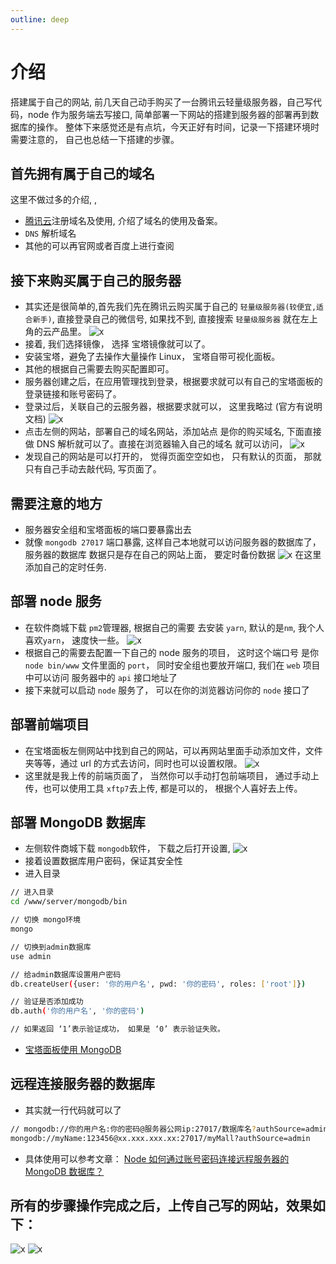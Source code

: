 ```yaml
---
outline: deep
---
```


# 介绍

搭建属于自己的网站, 前几天自己动手购买了一台腾讯云轻量级服务器，自己写代码，node 作为服务端去写接口, 简单部署一下网站的搭建到服务器的部署再到数据库的操作。 整体下来感觉还是有点坑，今天正好有时间，记录一下搭建环境时需要注意的， 自己也总结一下搭建的步骤。

## 首先拥有属于自己的域名

这里不做过多的介绍, ,

- [腾讯云](https://dnspod.cloud.tencent.com/)注册域名及使用, 介绍了域名的使用及备案。
- `DNS` 解析域名
- 其他的可以再官网或者百度上进行查阅

## 接下来购买属于自己的服务器

- 其实还是很简单的,首先我们先在腾讯云购买属于自己的 `轻量级服务器(较便宜,适合新手)`, 直接登录自己的微信号, 如果找不到, 直接搜索 `轻量级服务器` 就在左上角的云产品里。
  ![x](https://file.wangzevw.com/images/20211112203053.7p3kp8d4ry.webp)
- 接着, 我们选择镜像， 选择 宝塔镜像就可以了。
- 安装宝塔，避免了去操作大量操作 Linux， 宝塔自带可视化面板。
- 其他的根据自己需要去购买配置即可。
- 服务器创建之后，在应用管理找到登录，根据要求就可以有自己的宝塔面板的登录链接和账号密码了。
- 登录过后，关联自己的云服务器，根据要求就可以， 这里我略过 (官方有说明文档)
  ![x](https://file.wangzevw.com/images/20211112205120.6f0niwxflg.webp)
- 点击左侧的网站，部署自己的域名网站，添加站点 是你的购买域名, 下面直接做 DNS 解析就可以了。直接在浏览器输入自己的域名 就可以访问，
  ![x](https://file.wangzevw.com/images/20211112205257.92q3t9rehv.webp)
- 发现自己的网站是可以打开的， 觉得页面空空如也， 只有默认的页面， 那就只有自己手动去敲代码, 写页面了。

## 需要注意的地方

- 服务器安全组和宝塔面板的端口要暴露出去
- 就像 `mongodb 27017` 端口暴露, 这样自己本地就可以访问服务器的数据库了， 服务器的数据库 数据只是存在自己的网站上面， 要定时备份数据
  ![x](https://file.wangzevw.com/images/image.3uut6a0hhv.webp)
  在这里添加自己的定时任务.

## 部署 node 服务

- 在软件商城下载 `pm2`管理器, 根据自己的需要 去安装 `yarn`, 默认的是`nm`, 我个人喜欢`yarn`， 速度快一些。
  ![x](https://file.wangzevw.com/images/server_bs_5.6m3veco42b.webp)
- 根据自己的需要去配置一下自己的 node 服务的项目， 这时这个端口号 是你 `node bin/www` 文件里面的 `port`， 同时安全组也要放开端口, 我们在 `web` 项目中可以访问 服务器中的 `api` 接口地址了
- 接下来就可以启动 `node` 服务了， 可以在你的浏览器访问你的 `node` 接口了

## 部署前端项目

- 在宝塔面板左侧网站中找到自己的网站，可以再网站里面手动添加文件，文件夹等等，通过 url 的方式去访问，同时也可以设置权限。
  ![x](https://file.wangzevw.com/images/20211112210036.13lqy7hdeo.webp)
- 这里就是我上传的前端页面了， 当然你可以手动打包前端项目， 通过手动上传，也可以使用工具 `xftp7`去上传, 都是可以的， 根据个人喜好去上传。

## 部署 MongoDB 数据库

- 左侧软件商城下载 `mongodb`软件， 下载之后打开设置,
  ![x](https://file.wangzevw.com/images/20211112210336.175cvxc7oj.png)
- 接着设置数据库用户密码，保证其安全性
- 进入目录

```sh
// 进入目录
cd /www/server/mongodb/bin

// 切换 mongo环境
mongo

// 切换到admin数据库
use admin

// 给admin数据库设置用户密码
db.createUser({user: '你的用户名', pwd: '你的密码', roles: ['root']})

// 验证是否添加成功
db.auth('你的用户名', '你的密码')

// 如果返回 ‘1’表示验证成功， 如果是 ‘0’ 表示验证失败。
```

- [宝塔面板使用 MongoDB](https://blog.csdn.net/qq_39314291/article/details/112561177)

## 远程连接服务器的数据库

- 其实就一行代码就可以了

```sh
// mongodb://你的用户名:你的密码@服务器公网ip:27017/数据库名?authSource=admin
mongodb://myName:123456@xx.xxx.xxx.xx:27017/myMall?authSource=admin
```

- 具体使用可以参考文章： [Node 如何通过账号密码连接远程服务器的 MongoDB 数据库？](http://www.qianduan8.com/1794.html)

## 所有的步骤操作完成之后，上传自己写的网站，效果如下：

![x](https://file.wangzevw.com/images/20211112211239.7ax4ydiekt.webp)
![x](https://file.wangzevw.com/images/20211112211302.4qralqikfz.webp)
